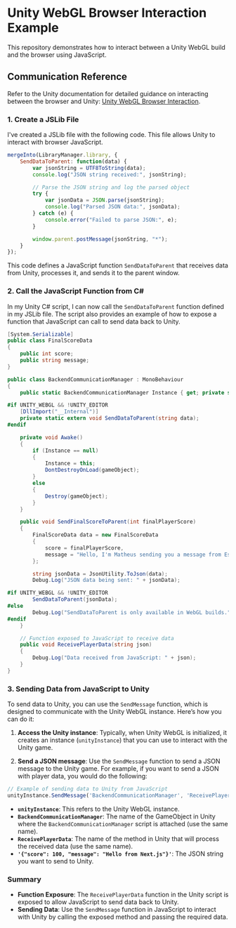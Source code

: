 
# Unity WebGL Browser Interaction Example

This repository demonstrates how to interact between a Unity WebGL build and the browser using JavaScript.

## Communication Reference

Refer to the Unity documentation for detailed guidance on interacting between the browser and Unity: [Unity WebGL Browser Interaction](https://docs.unity3d.com/Manual/web-interacting-browser-unity-to-js.html).

### 1. Create a JSLib File

I've created a JSLib file with the following code. This file allows Unity to interact with browser JavaScript.

```javascript
mergeInto(LibraryManager.library, {
    SendDataToParent: function(data) {
        var jsonString = UTF8ToString(data);
        console.log("JSON string received:", jsonString);

        // Parse the JSON string and log the parsed object
        try {
            var jsonData = JSON.parse(jsonString);
            console.log("Parsed JSON data:", jsonData);
        } catch (e) {
            console.error("Failed to parse JSON:", e);
        }

        window.parent.postMessage(jsonString, "*");
    }
});
```

This code defines a JavaScript function `SendDataToParent` that receives data from Unity, processes it, and sends it to the parent window.

### 2. Call the JavaScript Function from C#

In my Unity C# script, I can now call the `SendDataToParent` function defined in my JSLib file. The script also provides an example of how to expose a function that JavaScript can call to send data back to Unity.

```csharp
[System.Serializable]
public class FinalScoreData
{
    public int score;
    public string message;
}

public class BackendCommunicationManager : MonoBehaviour
{
    public static BackendCommunicationManager Instance { get; private set; }

#if UNITY_WEBGL && !UNITY_EDITOR
    [DllImport("__Internal")]
    private static extern void SendDataToParent(string data);
#endif

    private void Awake()
    {
        if (Instance == null)
        {
            Instance = this;
            DontDestroyOnLoad(gameObject);
        }
        else
        {
            Destroy(gameObject);
        }
    }

    public void SendFinalScoreToParent(int finalPlayerScore)
    {
        FinalScoreData data = new FinalScoreData
        {
            score = finalPlayerScore,
            message = "Hello, I'm Matheus sending you a message from EstateX game o/"
        };

        string jsonData = JsonUtility.ToJson(data);
        Debug.Log("JSON data being sent: " + jsonData);

#if UNITY_WEBGL && !UNITY_EDITOR
        SendDataToParent(jsonData);
#else
        Debug.Log("SendDataToParent is only available in WebGL builds.");
#endif
    }

    // Function exposed to JavaScript to receive data
    public void ReceivePlayerData(string json)
    {
        Debug.Log("Data received from JavaScript: " + json);
    }
}
```

### 3. Sending Data from JavaScript to Unity

To send data to Unity, you can use the `SendMessage` function, which is designed to communicate with the Unity WebGL instance. Here’s how you can do it:

1. **Access the Unity instance**: Typically, when Unity WebGL is initialized, it creates an instance (`unityInstance`) that you can use to interact with the Unity game.

2. **Send a JSON message**: Use the `SendMessage` function to send a JSON message to the Unity game. For example, if you want to send a JSON with player data, you would do the following:

```javascript
// Example of sending data to Unity from JavaScript
unityInstance.SendMessage('BackendCommunicationManager', 'ReceivePlayerData', '{"score": 100, "message": "JSON example"}');
```

- **`unityInstance`**: This refers to the Unity WebGL instance.
- **`BackendCommunicationManager`**: The name of the GameObject in Unity where the `BackendCommunicationManager` script is attached (use the same name).
- **`ReceivePlayerData`**: The name of the method in Unity that will process the received data (use the same name).
- **`'{"score": 100, "message": "Hello from Next.js"}'`**: The JSON string you want to send to Unity.

### Summary

- **Function Exposure**: The `ReceivePlayerData` function in the Unity script is exposed to allow JavaScript to send data back to Unity. 
- **Sending Data**: Use the `SendMessage` function in JavaScript to interact with Unity by calling the exposed method and passing the required data.
